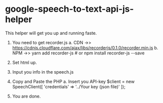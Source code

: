 # google-speech-to-text-api-js-helper

This helper will get you up and running faste.

1. You need to get recorder.js
  a. CDN ->> https://cdnjs.cloudflare.com/ajax/libs/recorderjs/0.1.0/recorder.min.js
  b. NPM ->> yarn add recorder-js # or npm install recorder-js --save

2. Set html up.
3. Input you info in the speech.js
4. Copy and Paste the PHP
  a. Insert you API-key 
  $client =  new SpeechClient([
    'credentials' => '../Your key (json file)'
  ]);
 5. You are done.
